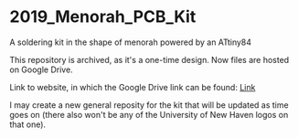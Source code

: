 # 2019_Menorah_PCB_Kit
A soldering kit in the shape of menorah powered by an ATtiny84

This repository is archived, as it's a one-time design.
Now files are hosted on Google Drive.

Link to website, in which the Google Drive link can be found:
[Link](https://electro707.com/documentation/PCB/2019_Menorah/index.php)

I may create a new general reposity for the kit that will be updated as time goes on 
(there also won't be any of the University of New Haven logos on that one).
